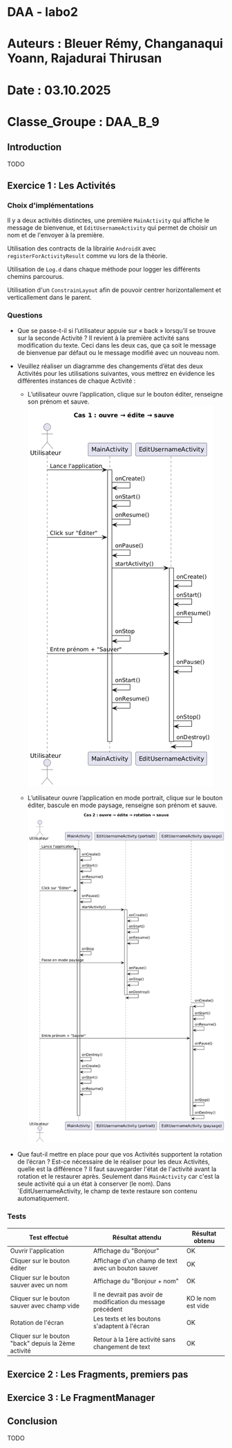 # DAA - labo2
# Auteurs : Bleuer Rémy, Changanaqui Yoann, Rajadurai Thirusan
# Date : 03.10.2025
# Classe_Groupe : DAA_B_9

## Introduction
TODO

## Exercice 1 : Les Activités

### Choix d'implémentations
Il y a deux activités distinctes, une première `MainActivity` qui affiche le message de bienvenue,
et `EditUsernameActivity` qui permet de choisir un nom et de l'envoyer à la première.

Utilisation des contracts de la librairie `AndroidX` avec `registerForActivityResult` comme vu
lors de la théorie.

Utilisation de `Log.d` dans chaque méthode pour logger les différents chemins parcourus.

Utilisation d'un `ConstrainLayout` afin de pouvoir centrer horizontallement et verticallement dans 
le parent.

### Questions
- Que se passe-t-il si l’utilisateur appuie sur « back » lorsqu’il se trouve sur la seconde Activité ?
Il revient à la première activité sans modification du texte. Ceci dans les deux cas, que ça
soit le message de bienvenue par défaut ou le message modifié avec un nouveau nom.

- Veuillez réaliser un diagramme des changements d’état des deux Activités pour les utilisations
suivantes, vous mettrez en évidence les différentes instances de chaque Activité :
  - L’utilisateur ouvre l’application, clique sur le bouton éditer, renseigne son prénom et
  sauve.
  ![Diagramme d'état cas 1](./images/daa_labo2_cas1.png)
  
  - L’utilisateur ouvre l’application en mode portrait, clique sur le bouton éditer, bascule en
  mode paysage, renseigne son prénom et sauve.
  ![Diagramme d'état cas 2](./images/daa_labo2_cas2.png)

- Que faut-il mettre en place pour que vos Activités supportent la rotation de l’écran ? Est-ce
nécessaire de le réaliser pour les deux Activités, quelle est la différence ?
Il faut sauvegarder l'état de l'activité avant la rotation et le restaurer après.
Seulement dans `MainActivity` car c'est la seule activité qui a un état à conserver (le nom).
Dans `EditUsernameActivity, le champ de texte restaure son contenu automatiquement.

### Tests
| Test effectué                                        | Résultat attendu                                             | Résultat obtenu    |
|------------------------------------------------------|--------------------------------------------------------------|--------------------|
| Ouvrir l'application                                 | Affichage du "Bonjour"                                       | OK                 |
| Cliquer sur le bouton éditer                         | Affichage d'un champ de text avec un bouton sauver           | OK                 |
| Cliquer sur le bouton sauver avec un nom             | Affichage du "Bonjour + nom"                                 | OK                 |
| Cliquer sur le bouton sauver avec champ vide         | Il ne devrait pas avoir de modification du message précédent | KO le nom est vide |
| Rotation de l'écran                                  | Les texts et les boutons s'adaptent à l'écran                | OK                 |
| Cliquer sur le bouton "back" depuis la 2ème activité | Retour à la 1ère activité sans changement de text            | OK                 |

## Exercice 2 : Les Fragments, premiers pas

## Exercice 3 : Le FragmentManager

## Conclusion
TODO